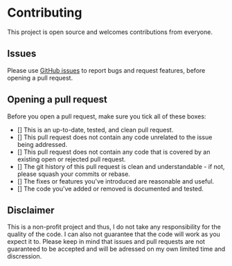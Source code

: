 # Contributing

This project is open source and welcomes contributions from everyone.

## Issues

Please use [GitHub issues](/issues) to report bugs and request features, before opening a pull request.

## Opening a pull request

Before you open a pull request, make sure you tick all of these boxes:

- [] This is an up-to-date, tested, and clean pull request.
- [] This pull request does not contain any code unrelated to the issue being addressed.
- [] This pull request does not contain any code that is covered by an existing open or rejected pull request.
- [] The git history of this pull request is clean and understandable - if not, please squash your commits or rebase.
- [] The fixes or features you've introduced are reasonable and useful.
- [] The code you've added or removed is documented and tested.

## Disclaimer

This is a non-profit project and thus, I do not take any responsibility for the quality of the code. I can also not guarantee that the code will work as you expect it to. Please keep in mind that issues and pull requests are not guaranteed to be accepted and will be adressed on my own limited time and discression.
